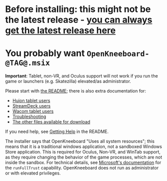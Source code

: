 # Before installing: this might not be the latest release - [you can always get the latest release here](https://github.com/fredemmott/OpenKneeboard/releases/latest)

# You probably want `OpenKneeboard-@TAG@.msix`

**Important**: Tablet, non-VR, and Oculus support will not work if you run the game or launchers (e.g. Skatezilla) elevated/as administrator.

Please start with [the README](https://github.com/fredemmott/OpenKneeboard/blob/@TAG@/README.md); there is also extra documentation for:

- [Huion tablet users](https://github.com/fredemmott/OpenKneeboard/blob/@TAG@/docs/huion.md)
- [StreamDeck users](https://github.com/fredemmott/OpenKneeboard/blob/@TAG@/docs/streamdeck.md)
- [Wacom tablet users](https://github.com/fredemmott/OpenKneeboard/blob/@TAG@/docs/wacom.md)
- [Troubleshooting](https://github.com/fredemmott/OpenKneeboard/tree/@TAG@/docs/troubleshooting)
- [The other files available for download](https://github.com/fredemmott/OpenKneeboard/blob/@TAG@/docs/downloadable-files.md)

If you need help, see [Getting Help](https://github.com/fredemmott/OpenKneeboard#getting-help) in the README.

The installer says that OpenKneeboard "Uses all system resources"; this means that it is a traditional windows application, not a sandboxed Windows Store application. This is required for Oculus, Non-VR, and WinTab support, as they require changing the behavior of the game processes, which are not inside the sandbox. For technical details, see [Microsoft's documentation](https://docs.microsoft.com/en-us/windows/uwp/packaging/app-capability-declarations) for the `runFullTrust` capability. OpenKneeboard does not run as administrator or with elevated privileges.
